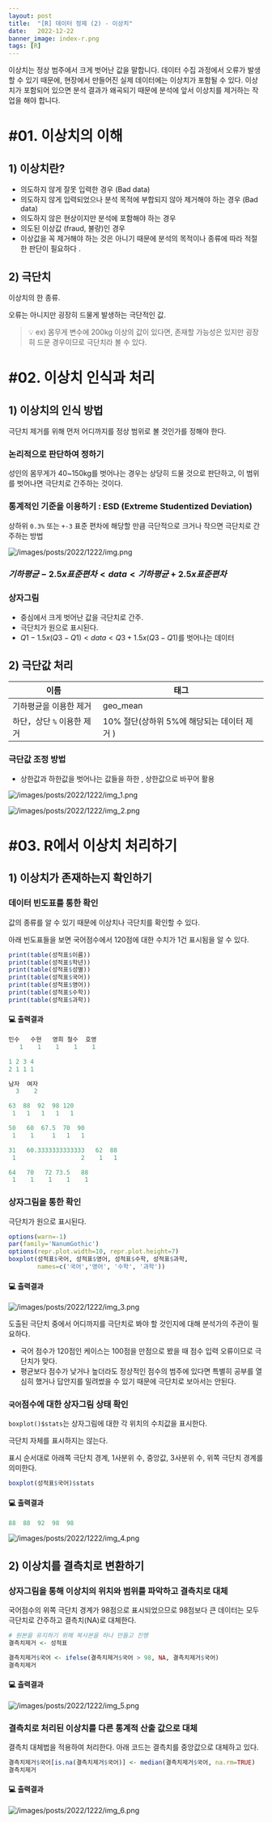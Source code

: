 ```yaml
---
layout: post
title:  "[R] 데이터 정제 (2) - 이상치"
date:   2022-12-22
banner_image: index-r.png
tags: [R]
---
```


이상치는 정상 범주에서 크게 벗어난 값을 말합니다. 데이터 수집 과정에서 오류가 발생할 수 있기 때문에, 현장에서 만들어진 실제 데이터에는 이상치가 포함될 수 있다. 이상치가 포함되어 있으면 분석 결과가 왜곡되기 때문에 분석에 앞서 이상치를 제거하는 작업을 해야 합니다.

# #01. 이상치의 이해

## 1) 이상치란?

- 의도하지 않게 잘못 입력한 경우 (Bad data)
- 의도하지 않게 입력되었으나 분석 목적에 부합되지 않아 제거해야 하는 경우 (Bad data)
- 의도하지 않은 현상이지만 분석에 포함해야 하는 경우
- 의도된 이상값 (fraud, 불량)인 경우
- 이상값을 꼭 제거해야 하는 것은 아니기 때문에 분석의 목적이나 종류에 따라 적절한 판단이 필요하다 .

## 2) 극단치

이상치의 한 종류.

오류는 아니지만 굉장히 드물게 발생하는 극단적인 값.

> 💡 ex) 몸무게 변수에 200kg 이상의 값이 있다면, 존재할 가능성은 있지만 굉장히 드문 경우이므로 극단치라 볼 수 있다.

# #02. 이상치 인식과 처리

## 1) 이상치의 인식 방법

극단치 제거를 위해 먼저 어디까지를 정상 범위로 볼 것인가를 정해야 한다.

### 논리적으로 판단하여 정하기

성인의 몸무게가 40~150kg를 벗어나는 경우는 상당히 드물 것으로 판단하고, 이 범위를 벗어나면 극단치로 간주하는 것이다.

### 통계적인 기준을 이용하기 : ESD (Extreme Studentized Deviation)

상하위 `0.3%` 또는 `+-3` 표준 편차에 해당할 만큼 극단적으로 크거나 작으면 극단치로 간주하는 방법

![/images/posts/2022/1222/img.png](/images/posts/2022/1222/img.png)

### $기하평균 - 2.5 x 표준편차 < data < 기하평균 + 2.5 x 표준편차$

### 상자그림

- 중심에서 크게 벗어난 값을 극단치로 간주.
- 극단치가 원으로 표시된다.
- $Q1 - 1.5 x (Q3 - Q1) < data < Q3 + 1.5 x ( Q3 - Q1)$를 벗어나는 데이터

## 2) 극단값 처리

| 이름 | 태그 |
|--|--|
| 기하평균을 이용한 제거 | geo_mean |
| 하단，상단 `%` 이용한 제거 | 10% 절단(상하위 5%에 해당되는 데이터 제거 ) |

### 극단값 조정 방법

- 상한값과 하한값을 벗어나는 값들을 하한 , 상한값으로 바꾸어 활용

![/images/posts/2022/1222/img_1.png](/images/posts/2022/1222/img_1.png)

![/images/posts/2022/1222/img_2.png](/images/posts/2022/1222/img_2.png)


# #03. R에서 이상치 처리하기

## 1) 이상치가 존재하는지 확인하기

### 데이터 빈도표를 통한 확인

값의 종류를 알 수 있기 때문에 이상치나 극단치를 확인할 수 있다.

아래 빈도표들을 보면 국어점수에서 120점에 대한 수치가 1건 표시됨을 알 수 있다.

```r
print(table(성적표$이름))
print(table(성적표$학년))
print(table(성적표$성별))
print(table(성적표$국어))
print(table(성적표$영어))
print(table(성적표$수학))
print(table(성적표$과학))
```

#### 💻 출력결과

```r
민수   수현   영희 철수  호영
   1    1    1    1    1

1 2 3 4
2 1 1 1

남자  여자
  3    2

63  88  92  98 120
 1   1   1   1   1

50   60  67.5  70  90
 1    1     1   1   1

31   60.3333333333333   62  88
 1                  2    1   1

64   70   72 73.5   88
 1    1    1    1    1
```


### 상자그림을 통한 확인

극단치가 원으로 표시된다.

```r
options(warn=-1)
par(family='NanumGothic')
options(repr.plot.width=10, repr.plot.height=7)
boxplot(성적표$국어, 성적표$영어, 성적표$수학, 성적표$과학,
        names=c('국어','영어', '수학', '과학'))
```

#### 💻 출력결과

![/images/posts/2022/1222/img_3.png](/images/posts/2022/1222/img_3.png)


도출된 극단치 중에서 어디까지를 극단치로 봐야 할 것인지에 대해 분석가의 주관이 필요하다.

- 국어 점수가 120점인 케이스는 100점을 만점으로 봤을 때 점수 입력 오류이므로 극단치가 맞다.
- 평균보다 점수가 낮거나 높더라도 정상적인 점수의 범주에 있다면 특별히 공부를 열심히 했거나 답안지를 밀려썼을 수 있기 때문에 극단치로 보아서는 안된다.

### `국어`점수에 대한 상자그림 상태 확인

`boxplot()$stats`는 상자그림에 대한 각 위치의 수치값을 표시한다.

극단치 자체를 표시하지는 않는다.

표시 순서대로 아래쪽 극단치 경계, 1사분위 수, 중앙값, 3사분위 수, 위쪽 극단치 경계를 의미한다.

```r
boxplot(성적표$국어)$stats
```

#### 💻 출력결과

```r
88  88  92  98  98
```

![/images/posts/2022/1222/img_4.png](/images/posts/2022/1222/img_4.png)


## 2) 이상치를 결측치로 변환하기

### 상자그림을 통해 이상치의 위치와 범위를 파악하고 결측치로 대체

국어점수의 위쪽 극단치 경계가 98점으로 표시되었으므로 98점보다 큰 데이터는 모두 극단치로 간주하고 결측치(NA)로 대체한다.

```r
# 원본을 유지하기 위해 복사본을 하나 만들고 진행
결측치제거 <- 성적표

결측치제거$국어 <- ifelse(결측치제거$국어 > 98, NA, 결측치제거$국어)
결측치제거
```

#### 💻 출력결과

![/images/posts/2022/1222/img_5.png](/images/posts/2022/1222/img_5.png)


### 결측치로 처리된 이상치를 다른 통계적 산출 값으로 대체

결측치 대체법을 적용하여 처리한다. 아래 코드는 결측치를 중앙값으로 대체하고 있다.

```r
결측치제거$국어[is.na(결측치제거$국어)] <- median(결측치제거$국어, na.rm=TRUE)
결측치제거
```

#### 💻 출력결과

![/images/posts/2022/1222/img_6.png](/images/posts/2022/1222/img_6.png)